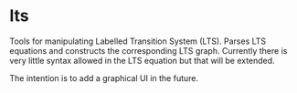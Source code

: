 lts
===
Tools for manipulating Labelled Transition System (LTS). Parses LTS equations
and constructs the corresponding LTS graph. Currently there is very little
syntax allowed in the LTS equation but that will be extended.

The intention is to add a graphical UI in the future.
